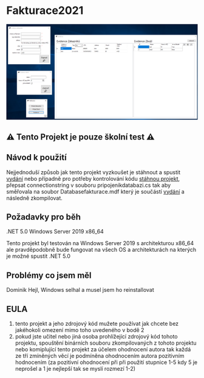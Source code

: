 # Fakturace2021


![Screenshot](https://github.com/panmourovaty/Fakturace2021/blob/main/printsceen.PNG)

## ⚠️ Tento Projekt je pouze školní test ⚠️

## Návod k použití
Nejjednoduší způsob jak tento projekt vyzkoušet je stáhnout a spustit [vydání](https://github.com/panmourovaty/Fakturace2021/releases/) nebo případně pro potřeby kontrolování kódu [stáhnou projekt](https://github.com/panmourovaty/Fakturace2021/archive/main.zip), přepsat connectionstring v souboru pripojenikdatabazi.cs tak aby směřovala na soubor Databasefakturace.mdf který je součástí [vydání](https://github.com/panmourovaty/Fakturace2021/releases/) a následně zkompilovat.

## Požadavky pro běh
.NET 5.0
Windows Server 2019
x86_64

Tento projekt byl testován na Windows Server 2019 s architekturou x86_64 ale pravděpodobně bude fungovat na všech OS a architekturách na kterých je možné spustit .NET 5.0

## Problémy co jsem měl

Dominik Hejl, Windows selhal a musel jsem ho reinstallovat

## EULA
1. tento projekt a jeho zdrojový kód mužete používat jak chcete bez jakéhokoli omezení mimo toho uvedeného v bodě 2
2. pokud jste učitel nebo jiná osoba prohlížející zdrojový kód tohoto projektu, spouštění binárních souboru zkompilovaných z tohoto projektu nebo komiplující tento projekt za účelem ohodnocení autora tak každá ze tří zmíněných věcí je podmíněna ohodnocením autora pozitivním hodnocením (za pozitivní ohodnocení při při použití stupnice 1-5 kdy 5 je neprošel a 1 je nejlepší tak se myslí rozmezí 1-2)
